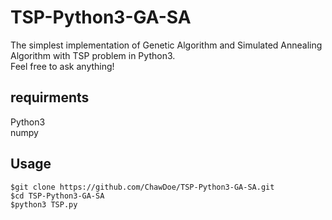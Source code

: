# TSP-Python3-GA-SA
The simplest implementation of Genetic Algorithm and Simulated Annealing Algorithm with TSP problem in Python3.  
Feel free to ask anything!

## requirments
Python3  
numpy
## Usage
```
$git clone https://github.com/ChawDoe/TSP-Python3-GA-SA.git  
$cd TSP-Python3-GA-SA  
$python3 TSP.py  
